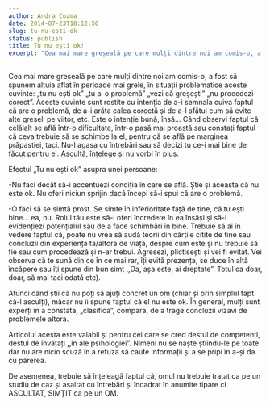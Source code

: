 ```yaml
---
author: Andra Cozma
date: 2014-07-23T18:12:50
slug: tu-nu-esti-ok
status: publish
title: Tu nu ești ok!
excerpt: "Cea mai mare greșeală pe care mulți dintre noi am comis-o, a fost să spunem altuia aflat în perioade mai  "
---
```

Cea mai mare greșeală pe care mulți dintre noi am comis-o, a fost să spunem altuia aflat în perioade mai grele, în situații problematice aceste cuvinte: „tu nu ești ok” „tu ai o problemă” „vezi că greșești” „nu procedezi corect”. Aceste cuvinte sunt rostite cu intenția de a-i semnala cuiva faptul că are o problemă, de a-i arăta calea corectă și de a-l sfătui cum să evite alte greșeli pe viitor, etc. Este o intenție bună, însă… Când observi faptul că celălalt se află într-o dificultate, într-o pasă mai proastă sau constați faptul că ceva trebuie să se schimbe la el, pentru că se află pe marginea prăpastiei, taci. Nu-l agasa cu întrebări sau să decizi tu ce-i mai bine de făcut pentru el. Ascultă, înțelege și nu vorbi în plus.

Efectul „Tu nu ești ok” asupra unei persoane:

\-Nu faci decât să-i accentuezi condiția în care se află. Știe și aceasta că nu este ok. Nu oferi niciun sprijin dacă începi să-i spui că are o problemă.

\-O faci să se simtă prost. Se simte în inferioritate față de tine, că tu ești bine… ea, nu. Rolul tău este să-i oferi încredere în ea însăși și să-i evidențiezi potențialul său de a face schimbări în bine. Trebuie să ai în vedere faptul că, poate nu vrea să audă teorii din cărțile citite de tine sau concluzii din experiența ta/altora de viață, despre cum este și nu trebuie să fie sau cum procedează și n-ar trebui. Agresezi, plictisești și vei fi evitat. Vei observa că te sună din ce în ce mai rar, îți evită prezența, se duce în altă încăpere sau îți spune din bun simț ,,Da, așa este, ai dreptate”. Totul ca doar, doar, să mai taci odată etc).

Atunci când știi că nu poți să ajuți concret un om (chiar și prin simplul fapt că-l asculți), măcar nu îi spune faptul că el nu este ok. În general, mulți sunt experți în a constata, „clasifica”, compara, de a trage concluzii vizavi de problemele altora.

Articolul acesta este valabil și pentru cei care se cred destul de competenți, destul de învățați ,,în ale psihologiei”. Nimeni nu se naște știindu-le pe toate dar nu are nicio scuză în a refuza să caute informații și a se pripi în a-și da cu părerea.

De asemenea, trebuie să înțeleagă faptul că, omul nu trebuie tratat ca pe un studiu de caz și asaltat cu întrebări și încadrat în anumite tipare ci ASCULTAT, SIMȚIT ca pe un OM.
    